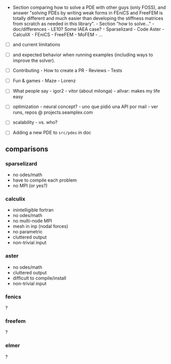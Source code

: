 - Section comparing how to solve a PDE with other guys (only FOSS), and answer "solving PDEs by writing weak forms in FEniCS and FreeFEM is totally different and much easier than developing the stiffness matrices from scratch as needed in this library".
      - Section "how to solve..."
      - doc/differences
      - LE10? Some IAEA case?
      - Sparselizard
      - Code Aster
      - CalculiX
      - FEniCS
      - FreeFEM
      - MoFEM
      - ...
      
- [ ] and current limitations
- [ ] and expected behavior when running examples (including ways to improve the solver).

- [ ] Contributing
      - How to create a PR
      - Reviews
      - Tests
      
- [ ] Fun & games
      - Maze
      - Lorenz

- [ ] What people say
      - igor2
      - vitor (about milonga)
      - allvar: makes my life easy
      
- [ ] optimization
      - neural concept?
      - uno que pidió una API por mail
      - ver runs, repos @ projects.seamplex.com
      
- [ ] scalability
      - vs. who?

- [ ] Adding a new PDE to `src/pdes` in doc

## comparisons

### sparselizard

 - no odes/math
 - have to compile each problem
 - no MPI (or yes?)
 
### calculix

 - inintelligible fortran
 - no odes/math
 - no multi-node MPI
 - mesh in inp (nodal forces)
 - no parametric
 - cluttered output
 - non-trivial input
 
### aster

 - no odes/math
 - cluttered output
 - difficult to compile/install
 - non-trivial input
 
### fenics

 ?
 
### freefem

 ?
 
### elmer

 ? 
